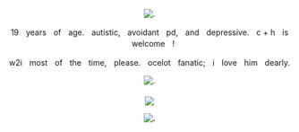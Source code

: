  <p align="center">
  <img src="https://files.catbox.moe/2twp3l.png?v=e3c0bc0f=true" alt="."/>
</p>

<p align="center">
19ㅤyearsㅤofㅤage.ㅤautistic,ㅤavoidantㅤpd,ㅤandㅤdepressive.ㅤc + hㅤisㅤwelcomeㅤ!
</p>
<p align="center">
w2iㅤmostㅤofㅤtheㅤtime,ㅤplease.ㅤocelotㅤfanatic;ㅤiㅤloveㅤhimㅤdearly.
</p>

 <p align="center">
  <img src="https://files.catbox.moe/rzm9b1.gif?v=e3c0bc0f=true" alt="."/>
</p>

<p align="center">
<h4 align="center"

![](https://komarev.com/ghpvc/?username=bbkazyaoi&label=VIEWS+++&color=752b2a)

 <p align="center">
  <img src="https://files.catbox.moe/bof6i0.png?v=e3c0bc0f=true" alt="."/>
</p>
